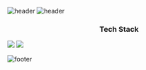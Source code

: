 ![header](https://capsule-render.vercel.app/api?type=shark&color=auto&height=130&section=header&fontColor=fff&animation=twinkling&text=welcome!&fontAlignY=20&fontSize=20)
![header](https://capsule-render.vercel.app/api?type=transparent&text=HyeJin's%20GitHub%20Profile.&fontSize=60&fontColor=333333&height=100)

<h3 align="center">Tech Stack</h3>
<p aline="center">
<img src="https://img.shields.io/badge/HTML5-#E34F26?style=flat-square&logo=HTML5&logoColor=white"/></a>&nbsp<img src="https://img.shields.io/badge/CSS3-#1572B6?style=flat-square&logo=CSS3&logoColor=white"/></a>&nbsp
</p>










![footer](https://capsule-render.vercel.app/api?section=footer&color=auto&height=130)

